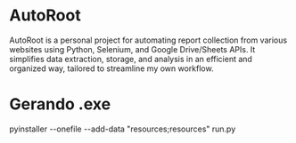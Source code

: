# AutoRoot
AutoRoot is a personal project for automating report collection from various websites using Python, Selenium, and Google Drive/Sheets APIs. It simplifies data extraction, storage, and analysis in an efficient and organized way, tailored to streamline my own workflow.

# Gerando .exe
pyinstaller --onefile --add-data "resources;resources" run.py
